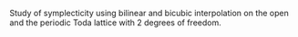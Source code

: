 Study of symplecticity using bilinear and bicubic interpolation on the open and the periodic Toda lattice with 2 degrees of freedom.